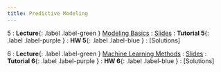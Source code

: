 ```yaml
---
title: Predictive Modeling
---
```


5
: **Lecture**{: .label .label-green } [Modeling Basics](../../lec/lec5)
    : [Slides](https://docs.google.com/presentation/d/1WPAjeaL9vm4z7qC_vg-MuQ3qhEhzrF2J/edit#slide=id.g27f87c5a68c_0_756)
: **Tutorial 5**{: .label .label-purple }
: **HW 5**{: .label .label-blue }
    : [Solutions]

6
: **Lecture**{: .label .label-green } [Machine Learning Methods](../../lec/lec6)
    : [Slides]()
: **Tutorial 6**{: .label .label-purple }
: **HW 6**{: .label .label-blue }
    : [Solutions]